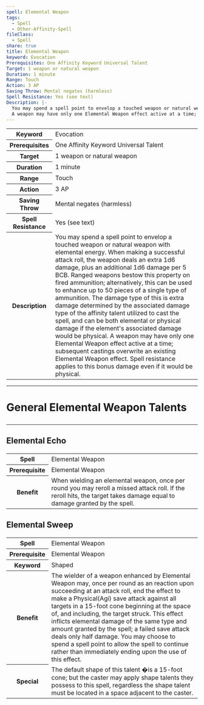 ```yaml
---
spell: Elemental Weapon
tags:
  - Spell
  - Other-Affinity-Spell
fileClass:
  - Spell
share: true
title: Elemental Weapon
keyword: Evocation
Prerequisites: One Affinity Keyword Universal Talent
Target: 1 weapon or natural weapon
Duration: 1 minute
Range: Touch
Action: 3 AP
Saving Throw: Mental negates (harmless)
Spell Resistance: Yes (see text)
Description: |-
  You may spend a spell point to envelop a touched weapon or natural weapon with elemental energy. When making a successful attack roll, the weapon deals an extra 1d6 damage, plus an additional 1d6 damage per 5 BCB. Ranged weapons bestow this property on fired ammunition; alternatively, this can be used to enhance up to 50 pieces of a single type of ammunition. The damage type of this is extra damage determined by the associated damage type of the affinity talent utilized to cast the spell, and can be both elemental or physical damage if the element's associated damage would be physical.
  A weapon may have only one Elemental Weapon effect active at a time; subsequent castings overwrite an existing Elemental Weapon effect. Spell resistance applies to this bonus damage even if it would be physical.
---
```


<p><span dir="ltr" style="overflow-x: auto;"><table><tbody><tr><th dir="ltr">Keyword</th><td dir="ltr">Evocation</td></tr><tr><th dir="ltr">Prerequisites</th><td dir="ltr">One Affinity Keyword Universal Talent</td></tr><tr><th dir="ltr">Target</th><td dir="ltr">1 weapon or natural weapon</td></tr><tr><th dir="ltr">Duration</th><td dir="ltr">1 minute</td></tr><tr><th dir="ltr">Range</th><td dir="ltr">Touch</td></tr><tr><th dir="ltr">Action</th><td dir="ltr">3 AP</td></tr><tr><th dir="ltr">Saving Throw</th><td dir="ltr">Mental negates (harmless)</td></tr><tr><th dir="ltr">Spell Resistance</th><td dir="ltr">Yes (see text)</td></tr><tr><th dir="ltr">Description</th><td dir="ltr">You may spend a spell point to envelop a touched weapon or natural weapon with elemental energy. When making a successful attack roll, the weapon deals an extra 1d6 damage, plus an additional 1d6 damage per 5 BCB. Ranged weapons bestow this property on fired ammunition; alternatively, this can be used to enhance up to 50 pieces of a single type of ammunition. The damage type of this is extra damage determined by the associated damage type of the affinity talent utilized to cast the spell, and can be both elemental or physical damage if the element's associated damage would be physical.
A weapon may have only one Elemental Weapon effect active at a time; subsequent castings overwrite an existing Elemental Weapon effect. Spell resistance applies to this bonus damage even if it would be physical.</td></tr></tbody></table></span></p><span><span><hr></span></span><h1><span><p dir="auto">General Elemental Weapon Talents</p></span></h1><span><span><hr></span></span><h2><span><p dir="auto">Elemental Echo</p></span></h2><p><span dir="ltr" style="overflow-x: auto;"><table><tbody><tr><th dir="ltr">Spell</th><td dir="ltr">Elemental Weapon</td></tr><tr><th dir="ltr">Prerequisite</th><td dir="ltr">Elemental Weapon</td></tr><tr><th dir="ltr">Benefit</th><td dir="ltr">When wielding an elemental weapon, once per round you may reroll a missed attack roll. If the reroll hits, the target takes damage equal to damage granted by the spell.</td></tr></tbody></table></span></p><h2><span><p dir="auto">Elemental Sweep</p></span></h2><p><span dir="ltr" style="overflow-x: auto;"><table><tbody><tr><th dir="ltr">Spell</th><td dir="ltr">Elemental Weapon</td></tr><tr><th dir="ltr">Prerequisite</th><td dir="ltr">Elemental Weapon</td></tr><tr><th dir="ltr">Keyword</th><td dir="ltr">Shaped</td></tr><tr><th dir="ltr">Benefit</th><td dir="ltr">The wielder of a weapon enhanced by Elemental Weapon may, once per round as an reaction upon succeeding at an attack roll, end the effect to make a Physical(Agi) save attack against all targets in a 15-foot cone beginning at the space of, and including, the target struck. This effect inflicts elemental damage of the same type and amount granted by the spell; a failed save attack deals only half damage. You may choose to spend a spell point to allow the spell to continue rather than immediately ending upon the use of this effect.</td></tr><tr><th dir="ltr">Special</th><td dir="ltr">The default shape of this talent �is a 15-foot cone; but the caster may apply shape talents they possess to this spell, regardless the shape talent must be located in a space adjacent to the caster.</td></tr></tbody></table></span></p>